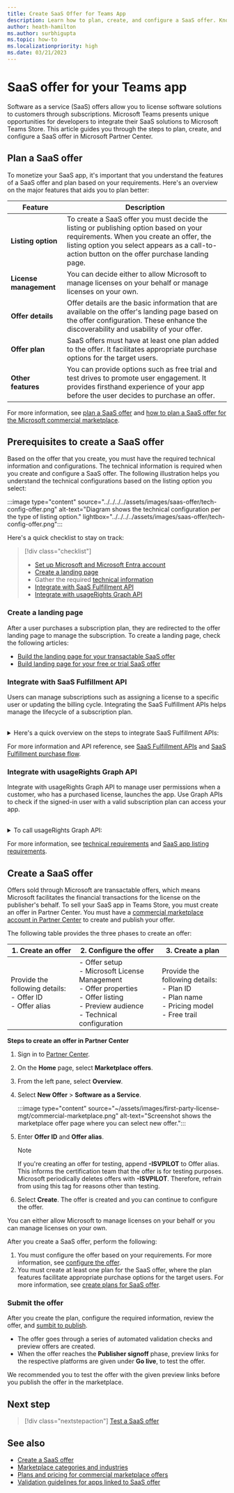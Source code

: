 ```yaml
---
title: Create SaaS Offer for Teams App
description: Learn how to plan, create, and configure a SaaS offer. Know the basic information on technical configuration, landing page, offer plan, and API integrations.
author: heath-hamilton
ms.author: surbhigupta
ms.topic: how-to
ms.localizationpriority: high
ms.date: 03/21/2023
---
```


# SaaS offer for your Teams app

Software as a service (SaaS) offers allow you to license software solutions to customers through subscriptions. Microsoft Teams presents unique opportunities for developers to integrate their SaaS solutions to Microsoft Teams Store. This article guides you through the steps to plan, create, and configure a SaaS offer in Microsoft Partner Center.

## Plan a SaaS offer

To monetize your SaaS app, it's important that you understand the features of a SaaS offer and plan based on your requirements. Here's an overview on the major features that aids you to plan better:

| Feature | Description |
|---|---|
|**Listing option**| To create a SaaS offer you must decide the listing or publishing option based on your requirements. When you create an offer, the listing option you select appears as a call-to-action button on the offer purchase landing page. |
| **License management** | You can decide either to allow Microsoft to manage licenses on your behalf or manage licenses on your own. |
| **Offer details** | Offer details are the basic information that are available on the offer's landing page based on the offer configuration. These enhance the discoverability and usability of your offer. |
| **Offer plan** | SaaS offers must have at least one plan added to the offer. It facilitates appropriate purchase options for the target users. |
| **Other features** | You can provide options such as free trial and test drives to promote user engagement. It provides firsthand experience of your app before the user decides to purchase an offer. |

For more information, see [plan a SaaS offer](/partner-center/marketplace/plan-saas-offer) and [how to plan a SaaS offer for the Microsoft commercial marketplace](/azure/marketplace/plan-saas-offer).

## Prerequisites to create a SaaS offer

Based on the offer that you create, you must have the required technical information and configurations. The technical information is required when you create and configure a SaaS offer. The following illustration helps you understand the technical configurations based on the listing option you select:

:::image type="content" source="../../../../assets/images/saas-offer/tech-config-offer.png" alt-text="Diagram shows the technical configuration per the type of listing option." lightbox="../../../../assets/images/saas-offer/tech-config-offer.png":::

Here's a quick checklist to stay on track:

> [!div class="checklist"]
>
> * [Set up Microsoft and Microsoft Entra account](/partner-center/marketplace/azure-ad-saas)
> * [Create a landing page](#create-a-landing-page)
> * Gather the required [technical information](/partner-center/marketplace-offers/create-new-saas-offer-technical)
> * [Integrate with SaaS Fulfillment API](#integrate-with-saas-fulfillment-api)
> * [Integrate with usageRights Graph API](#integrate-with-usagerights-graph-api)

### Create a landing page

After a user purchases a subscription plan, they are redirected to the offer landing page to manage the subscription. To create a landing page, check the following articles:

* [Build the landing page for your transactable SaaS offer](/partner-center/marketplace/azure-ad-transactable-saas-landing-page)
* [Build landing page for your free or trial SaaS offer](/partner-center/marketplace/azure-ad-free-or-trial-landing-page)

### Integrate with SaaS Fulfillment API

Users can manage subscriptions such as assigning a license to a specific user or updating the billing cycle. Integrating the SaaS Fulfillment APIs helps manage the lifecycle of a subscription plan.

</br>

<details>

<summary>Here's a quick overview on the steps to integrate SaaS Fulfillment APIs:</summary>

  1. When a purchase is made, you get a notification and your landing page URL opens with a purchase ID token.
  1. You must pass the token with the SaaS Resolve API to retrieve subscription details.
  1. After the user signs in and configures, call the Activate Subscription API to notify the commercial marketplace that the subscription is activated.
</br>

</details>

For more information and API reference, see [SaaS Fulfillment APIs](/azure/marketplace/partner-center-portal/pc-saas-fulfillment-apis) and [SaaS Fulfillment purchase flow](/partner-center/marketplace/partner-center-portal/pc-saas-fulfillment-life-cycle).

### Integrate with usageRights Graph API

Integrate with usageRights Graph API to manage user permissions when a customer, who has a purchased license, launches the app. Use Graph APIs to check if the signed-in user with a valid subscription plan can access your app.

</br>

<details>

<summary>To call usageRights Graph API:</summary>

  1. Get [access token on behalf of](/graph/auth-v2-user) a user.
  1. [Use the Microsoft Graph API](/graph/use-the-api) to get the user’s object ID.
  1. Call the [usageRights API](/graph/api/user-list-usagerights?view=graph-rest-beta&tabs=http&preserve-view=true) to determine if the user has a license to the plan.

For more information, see [usageRights Graph API](/partner-center/marketplace/isv-app-license-saas).

  > [!NOTE]
  > If the Microsoft Entra app is used for both SaaS Fulfillment APIs and usageRights API, the tenant under which the Microsoft Entra app is created must either be a publishing tenant or an associated tenant in Partner Center.
</br>

</details>

For more information, see [technical requirements](/partner-center/marketplace/plan-saas-offer) and [SaaS app listing requirements](/partner-center/marketplace/marketplace-criteria-content-validation).

## Create a SaaS offer

Offers sold through Microsoft are transactable offers, which means Microsoft facilitates the financial transactions for the license on the publisher's behalf. To sell your SaaS app in Teams Store, you must create an offer in Partner Center. You must have a [commercial marketplace account in Partner Center](/partner-center/create-account) to create and publish your offer.

The following table provides the three phases to create an offer:

| 1. Create an offer | 2. Configure the offer | 3. Create a plan |
| --- | --- | --- |
| Provide the following details: <br> - Offer ID <br> - Offer alias | - Offer setup <br> - Microsoft License Management <br> - Offer properties <br> - Offer listing <br> - Preview audience <br> - Technical configuration | Provide the following details: <br> - Plan ID <br> - Plan name <br> - Pricing model <br> - Free trail |

**Steps to create an offer in Partner Center**

1. Sign in to [Partner Center](https://partner.microsoft.com/dashboard/home).

1. On the **Home** page, select **Marketplace offers**.

1. From the left pane, select **Overview**.

1. Select **New Offer** > **Software as a Service**.

   :::image type="content" source="~/assets/images/first-party-license-mgt/commercial-marketplace.png" alt-text="Screenshot shows the marketplace offer page where you can select new offer.":::

1. Enter **Offer ID** and **Offer alias**.

   > [!NOTE]
   > If you're creating an offer for testing, append **-ISVPILOT** to Offer alias. This informs the certification team that the offer is for testing purposes. Microsoft periodically deletes offers with **-ISVPILOT**. Therefore, refrain from using this tag for reasons other than testing.

1. Select **Create**. The offer is created and you can continue to configure the offer.

You can either allow Microsoft to manage licenses on your behalf or you can manage licenses on your own.

After you create a SaaS offer, perform the following:

1. You must configure the offer based on your requirements. For more information, see [configure the offer](/partner-center/marketplace-offers/create-new-saas-offer-properties).
1. You must create at least one plan for the SaaS offer, where the plan features facilitate appropriate purchase options for the target users. For more information, see [create plans for SaaS offer](/partner-center/marketplace/create-new-saas-offer-plans).

### Submit the offer

After you create the plan, configure the required information, review the offer, and [sumbit to publish](/partner-center/marketplace-offers/test-publish-saas-offer). 

* The offer goes through a series of automated validation checks and preview offers are created.
* When the offer reaches the **Publisher signoff** phase, preview links for the respective platforms are given under **Go live**, to test the offer.

We recommended you to test the offer with the given preview links before you publish the offer in the marketplace.

## Next step

> [!div class="nextstepaction"]
> [Test a SaaS offer](Test-preview-for-monetized-apps.md)

## See also

* [Create a SaaS offer](/partner-center/marketplace-offers/create-new-saas-offer)
* [Marketplace categories and industries](/partner-center/marketplace/marketplace-categories-industries)
* [Plans and pricing for commercial marketplace offers](/partner-center/marketplace/plans-pricing)
* [Validation guidelines for apps linked to SaaS offer](teams-store-validation-guidelines.md#apps-linked-to-saas-offer)
